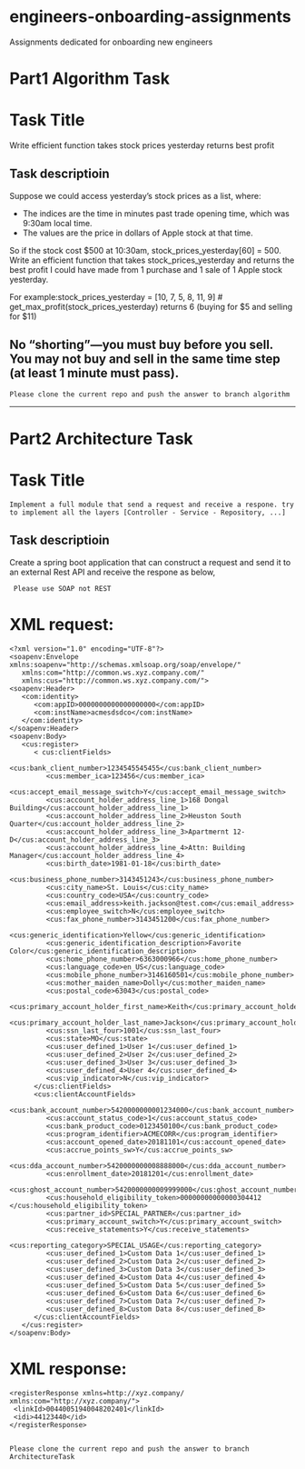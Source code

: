 # engineers-onboarding-assignments
Assignments dedicated for onboarding new engineers

# Part1 Algorithm Task

# Task Title
Write efficient function takes stock prices yesterday returns best profit

## Task descriptioin
Suppose we could access yesterday’s stock prices as a list, where:
 - The indices are the time in minutes past trade opening time, which was 9:30am local time.
 - The values are the price in dollars of Apple stock at that time.
 
 So if the stock cost $500 at 10:30am, stock_prices_yesterday[60] = 500. Write an efficient function that takes stock_prices_yesterday and returns the best    profit I could have made from 1 purchase and 1 sale of 1 Apple stock yesterday.

For example:stock_prices_yesterday = [10, 7, 5, 8, 11, 9]
    # get_max_profit(stock_prices_yesterday)
   returns 6 (buying for $5 and selling for $11)

## No “shorting”—you must buy before you sell. You may not buy and sell in the same time step (at least 1 minute must pass).

    Please clone the current repo and push the answer to branch algorithm

------------------------------------------------------------------------------------------------------------------------------------------------------------------

# Part2 Architecture Task

# Task Title
    Implement a full module that send a request and receive a respone. try to implement all the layers [Controller - Service - Repository, ...]

## Task descriptioin
 Create a spring boot application that can construct a request and send it to an external Rest API and receive the respone as below,

     Please use SOAP not REST

# XML request:
    <?xml version="1.0" encoding="UTF-8"?>
    <soapenv:Envelope xmlns:soapenv="http://schemas.xmlsoap.org/soap/envelope/" 
       xmlns:com="http://common.ws.xyz.company.com/"
       xmlns:cus="http://common.ws.xyz.company.com/">
    <soapenv:Header>
       <com:identity>
          <com:appID>0000000000000000000</com:appID>
          <com:instName>acmesdsdco</com:instName>
       </com:identity>
    </soapenv:Header>
    <soapenv:Body>
       <cus:register>
          < cus:clientFields>
             <cus:bank_client_number>1234545545455</cus:bank_client_number>
             <cus:member_ica>123456</cus:member_ica>
             <cus:accept_email_message_switch>Y</cus:accept_email_message_switch>
             <cus:account_holder_address_line_1>168 Dongal Building</cus:account_holder_address_line_1>
             <cus:account_holder_address_line_2>Heuston South Quarter</cus:account_holder_address_line_2>
             <cus:account_holder_address_line_3>Apartmernt 12-D</cus:account_holder_address_line_3>
             <cus:account_holder_address_line_4>Attn: Building Manager</cus:account_holder_address_line_4>
             <cus:birth_date>1981-01-18</cus:birth_date>
             <cus:business_phone_number>3143451243</cus:business_phone_number>
             <cus:city_name>St. Louis</cus:city_name>
             <cus:country_code>USA</cus:country_code>
             <cus:email_address>keith.jackson@test.com</cus:email_address>
             <cus:employee_switch>N</cus:employee_switch>
             <cus:fax_phone_number>3143451200</cus:fax_phone_number>
             <cus:generic_identification>Yellow</cus:generic_identification>
             <cus:generic_identification_description>Favorite Color</cus:generic_identification_description>
             <cus:home_phone_number>6363000966</cus:home_phone_number>
             <cus:language_code>en_US</cus:language_code>
             <cus:mobile_phone_number>3146160501</cus:mobile_phone_number>
             <cus:mother_maiden_name>Dolly</cus:mother_maiden_name>
             <cus:postal_code>63043</cus:postal_code>
             <cus:primary_account_holder_first_name>Keith</cus:primary_account_holder_first_name>
             <cus:primary_account_holder_last_name>Jackson</cus:primary_account_holder_last_name>
             <cus:ssn_last_four>1001</cus:ssn_last_four>
             <cus:state>MO</cus:state>
             <cus:user_defined_1>User 1</cus:user_defined_1>
             <cus:user_defined_2>User 2</cus:user_defined_2>
             <cus:user_defined_3>User 3</cus:user_defined_3>
             <cus:user_defined_4>User 4</cus:user_defined_4>
             <cus:vip_indicator>N</cus:vip_indicator>
          </cus:clientFields>        
          <cus:clientAccountFields>
             <cus:bank_account_number>5420000000001234000</cus:bank_account_number>
             <cus:account_status_code>1</cus:account_status_code>
             <cus:bank_product_code>0123450100</cus:bank_product_code>
             <cus:program_identifier>ACMECORR</cus:program_identifier>
             <cus:account_opened_date>20181101</cus:account_opened_date>
             <cus:accrue_points_sw>Y</cus:accrue_points_sw>
             <cus:dda_account_number>5420000000008888000</cus:dda_account_number>
             <cus:enrollment_date>20181201</cus:enrollment_date>
             <cus:ghost_account_number>5420000000009999000</cus:ghost_account_number>
             <cus:household_eligibility_token>00000000000000304412 </cus:household_eligibility_token>
             <cus:partner_id>SPECIAL_PARTNER</cus:partner_id>
             <cus:primary_account_switch>Y</cus:primary_account_switch>
             <cus:receive_statements>Y</cus:receive_statements>
             <cus:reporting_category>SPECIAL_USAGE</cus:reporting_category>
             <cus:user_defined_1>Custom Data 1</cus:user_defined_1>
             <cus:user_defined_2>Custom Data 2</cus:user_defined_2>
             <cus:user_defined_3>Custom Data 3</cus:user_defined_3>
             <cus:user_defined_4>Custom Data 4</cus:user_defined_4>
             <cus:user_defined_5>Custom Data 5</cus:user_defined_5>
             <cus:user_defined_6>Custom Data 6</cus:user_defined_6>
             <cus:user_defined_7>Custom Data 7</cus:user_defined_7>
             <cus:user_defined_8>Custom Data 8</cus:user_defined_8>
          </cus:clientAccountFields>        
       </cus:register>
    </soapenv:Body>
# XML response:

    <registerResponse xmlns=http://xyz.company/ xmlns:com="http://xyz.company/">
     <linkId>00440051940048202401</linkId>
     <idi>44123440</id>
    </registerResponse>


    Please clone the current repo and push the answer to branch ArchitectureTask
